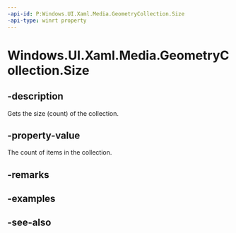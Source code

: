 ```yaml
---
-api-id: P:Windows.UI.Xaml.Media.GeometryCollection.Size
-api-type: winrt property
---
```


<!-- Property syntax
public uint Size { get; }
-->

# Windows.UI.Xaml.Media.GeometryCollection.Size

## -description
Gets the size (count) of the collection.



## -property-value
The count of items in the collection.

## -remarks

## -examples

## -see-also
